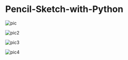 # Pencil-Sketch-with-Python

![pic](https://user-images.githubusercontent.com/48366381/115995493-c6254f00-a5f0-11eb-9c84-50293237b596.jpg)

![pic2](https://user-images.githubusercontent.com/48366381/115995545-ef45df80-a5f0-11eb-9033-2150b39bd888.jpg)

![pic3](https://user-images.githubusercontent.com/48366381/115995549-f10fa300-a5f0-11eb-99b8-b2954606e90e.jpg)

![pic4](https://user-images.githubusercontent.com/48366381/115995553-f2d96680-a5f0-11eb-8dfe-6c6a0bab91c3.jpg)


